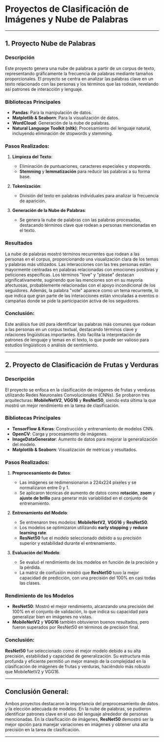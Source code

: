 # Proyectos de Clasificación de Imágenes y Nube de Palabras

---
## 1. Proyecto Nube de Palabras

### Descripción
Este proyecto genera una nube de palabras a partir de un corpus de texto, representando gráficamente la frecuencia de palabras mediante tamaños proporcionales. El proyecto se centra en analizar las palabras clave en un texto relacionado con las personas y los términos que las rodean, revelando así patrones de interacción y lenguaje.

### Bibliotecas Principales
- **Pandas**: Para la manipulación de datos.
- **Matplotlib & Seaborn**: Para la visualización de datos.
- **WordCloud**: Generación de la nube de palabras.
- **Natural Language Toolkit (nltk)**: Procesamiento del lenguaje natural, incluyendo eliminación de stopwords y stemming.

### Pasos Realizados:
1. **Limpieza del Texto**: 
   - Eliminación de puntuaciones, caracteres especiales y stopwords.
   - **Stemming** y **lemmatización** para reducir las palabras a su forma base.

2. **Tokenización**: 
   - División del texto en palabras individuales para analizar la frecuencia de aparición.

3. **Generación de la Nube de Palabras**: 
   - Se genera la nube de palabras con las palabras procesadas, destacando términos clave que rodean a personas mencionadas en el texto.

### Resultados
La nube de palabras mostró términos recurrentes que rodean a las personas en el corpus, proporcionando una visualización clara de los temas y palabras más utilizados. Las interacciones con las tres personas están mayormente centradas en palabras relacionadas con emociones positivas y peticiones específicas. Los términos "love" y "please" destacan significativamente, sugiriendo que las menciones son en su mayoría afectuosas, probablemente relacionadas con el apoyo incondicional de los seguidores. Además, la palabra "vote" aparece como un tema recurrente, lo que indica que gran parte de las interacciones están vinculadas a eventos o campañas donde se pide la participación activa de los seguidores.

### Conclusión:
Este análisis fue útil para identificar las palabras más comunes que rodean a las personas en un corpus textual, destacando términos clave y relaciones lingüísticas importantes. Esto facilita la interpretación de patrones de lenguaje y temas en el texto, lo que puede ser valioso para estudios lingüísticos o análisis de sentimiento.

---

## 2. Proyecto de Clasificación de Frutas y Verduras

### Descripción
El proyecto se enfoca en la clasificación de imágenes de frutas y verduras utilizando Redes Neuronales Convolucionales (CNNs). Se probaron tres arquitecturas: **MobileNetV2**, **VGG16** y **ResNet50**, siendo esta última la que mostró un mejor rendimiento en la tarea de clasificación.

### Bibliotecas Principales
- **TensorFlow & Keras**: Construcción y entrenamiento de modelos CNN.
- **OpenCV**: Carga y procesamiento de imágenes.
- **ImageDataGenerator**: Aumento de datos para mejorar la generalización del modelo.
- **Matplotlib & Seaborn**: Visualización de métricas y resultados.

### Pasos Realizados:
1. **Preprocesamiento de Datos**:
   - Las imágenes se redimensionaron a 224x224 píxeles y se normalizaron entre 0 y 1.
   - Se aplicaron técnicas de aumento de datos como **rotación**, **zoom** y **ajuste de brillo** para generar más variabilidad en el conjunto de entrenamiento.

2. **Entrenamiento del Modelo**:
   - Se entrenaron tres modelos: **MobileNetV2**, **VGG16** y **ResNet50**.
   - Los modelos se optimizaron utilizando **early stopping** y **reduce learning rate**.
   - **ResNet50** fue el modelo seleccionado debido a su precisión superior y estabilidad durante el entrenamiento.

3. **Evaluación del Modelo**:
   - Se evaluó el rendimiento de los modelos en función de la precisión y la pérdida.
   - La matriz de confusión mostró que **ResNet50** tuvo la mejor capacidad de predicción, con una precisión del 100% en casi todas las clases.

### Rendimiento de los Modelos
- **ResNet50**: Mostró el mejor rendimiento, alcanzando una precisión del 100% en el conjunto de validación, lo que indica su capacidad para generalizar bien en imágenes no vistas.
- **MobileNetV2** y **VGG16** también obtuvieron buenos resultados, pero fueron superados por ResNet50 en términos de precisión final.

### Conclusión:
**ResNet50** fue seleccionado como el mejor modelo debido a su alta precisión, estabilidad y capacidad de generalización. Su estructura más profunda y eficiente permitió un mejor manejo de la complejidad en la clasificación de imágenes de frutas y verduras, haciéndolo más robusto que MobileNetV2 y VGG16.

---

## Conclusión General:
Ambos proyectos destacaron la importancia del preprocesamiento de datos y la elección adecuada de modelos. En la nube de palabras, se pudieron identificar patrones clave en el uso del lenguaje alrededor de personas mencionadas. En la clasificación de imágenes, **ResNet50** demostró ser la mejor opción para manejar variaciones en imágenes y obtener una alta precisión en la tarea de clasificación.

---